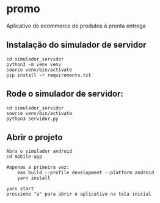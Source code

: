 # promo
Aplicativo de ecommerce de produtos à pronta entrega

## Instalação do simulador de servidor
    cd simulador_servidor
    python3 -m venv venv
    source venv/bin/activate
    pip install -r requirements.txt

## Rode o simulador de servidor:
    cd simulador_servidor
    source venv/bin/activate
    python3 servidor.py

## Abrir o projeto
    Abra o simulador android
    cd mobile-app

    #apenas a primeira vez:
        eas build --profile development --platform android
        yarn install

    yarn start
    pressione "a" para abrir o aplicativo na tela inicial


